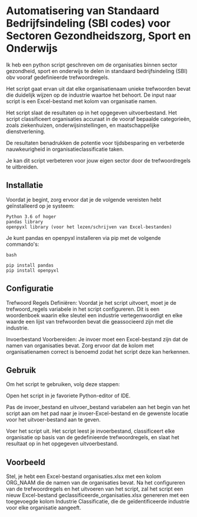 # Automatisering van Standaard Bedrijfsindeling (SBI codes) voor Sectoren Gezondheidszorg, Sport en Onderwijs

Ik heb een python script geschreven om de organisaties binnen sector gezondheid, sport en onderwijs te delen in standaard bedrijfsindeling (SBI) obv vooraf gedefinieerde trefwoordregels.

Het script gaat ervan uit dat elke organisatienaam unieke trefwoorden bevat die duidelijk wijzen op de industrie waartoe het behoort. De input naar script is een Excel-bestand met kolom van organisatie namen.

Het script slaat de resultaten op in het opgegeven uitvoerbestand. Het script classificeert organisaties accuraat in de vooraf bepaalde categorieën, zoals ziekenhuizen, onderwijsinstellingen, en maatschappelijke dienstverlening.

De resultaten benadrukken de potentie voor tijdsbesparing en verbeterde nauwkeurigheid in organisatieclassificatie taken. 

Je kan dit script verbeteren voor jouw eigen sector door de trefwoordregels te uitbreiden.

## Installatie

Voordat je begint, zorg ervoor dat je de volgende vereisten hebt geïnstalleerd op je systeem:

    Python 3.6 of hoger
    pandas library
    openpyxl library (voor het lezen/schrijven van Excel-bestanden)

Je kunt pandas en openpyxl installeren via pip met de volgende commando's:

    bash

    pip install pandas
    pip install openpyxl

## Configuratie

Trefwoord Regels Definiëren: Voordat je het script uitvoert, moet je de trefwoord_regels variabele in het script configureren. Dit is een woordenboek waarin elke sleutel een industrie vertegenwoordigt en elke waarde een lijst van trefwoorden bevat die geassocieerd zijn met die industrie.

Invoerbestand Voorbereiden: Je invoer moet een Excel-bestand zijn dat de namen van organisaties bevat. Zorg ervoor dat de kolom met organisatienamen correct is benoemd zodat het script deze kan herkennen.

## Gebruik

Om het script te gebruiken, volg deze stappen:

Open het script in je favoriete Python-editor of IDE.
    
Pas de invoer_bestand en uitvoer_bestand variabelen aan het begin van het script aan om het pad naar je invoer-Excel-bestand en de gewenste locatie voor het uitvoer-bestand aan te geven.

Voer het script uit. Het script leest je invoerbestand, classificeert elke organisatie op basis van de gedefinieerde trefwoordregels, en slaat het resultaat op in het opgegeven uitvoerbestand.

    
## Voorbeeld

Stel, je hebt een Excel-bestand organisaties.xlsx met een kolom ORG_NAAM die de namen van de organisaties bevat. Na het configureren van de trefwoordregels en het uitvoeren van het script, zal het script een nieuw Excel-bestand geclassificeerde_organisaties.xlsx genereren met een toegevoegde kolom Industrie Classificatie, die de geïdentificeerde industrie voor elke organisatie aangeeft.
